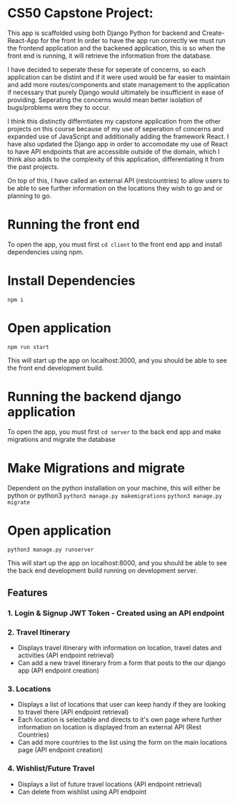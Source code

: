 # CS50 Capstone Project:

This app is scaffolded using both Django Python for backend and Create-React-App for the front 
In order to have the app run correctly we must run the frontend application and the backened application, this is so when the front end is running, it will retrieve the information from the database.

I have decided to seperate these for seperate of concerns, so each application can be distint and if it were used would be far easier to maintain and add more routes/components and state management to the application if necessary that purely Django would ultimately be insufficient in ease of providing.
Seperating the concerns would mean better isolation of bugs/problems were they to occur.

I think this distinctly differntiates my capstone application from the other projects on this course because of my use of seperation of concerns and expanded use of JavaScript and additionally adding the framework React. I have also updated the Django app in order to accomodate my use of React to have API endpoints that are accessible outside of the domain, which I think also adds to the complexity of this application, differentiating it from the past projects.

On top of this, I have called an external API (restcountries) to allow users to be able to see further information on the locations they wish to go and or planning to go.

# Running the front end
To open the app, you must first `cd client` to the front end app and install dependencies using npm.

# Install Dependencies
`npm i`

# Open application
`npm run start`

This will start up the app on localhost:3000, and you should be able to see the front end development build.

# Running the backend django application
To open the app, you must first `cd server` to the back end app and make migrations and migrate the database

# Make Migrations and migrate
Dependent on the python installation on your machine, this will either be python or python3
`python3 manage.py makemigrations`
`python3 manage.py migrate`

# Open application
`python3 manage.py runserver`

This will start up the app on localhost:8000, and you should be able to see the back end development build running on development server.

## Features
### 1. Login & Signup JWT Token - Created using an API endpoint
### 2. Travel Itinerary
- Displays travel itinerary with information on location, travel dates and activities (API endpoint retrieval)
- Can add a new travel itinerary from a form that posts to the our django app (API endpoint creation)
### 3. Locations
- Displays a list of locations that user can keep handy if they are looking to travel there (API endpoint retrieval)
- Each location is selectable and directs to it's own page where further information on location is displayed from an external API (Rest Countries) 
- Can add more countries to the list using the form on the main locations page (API endpoint creation)
### 4. Wishlist/Future Travel
- Displays a list of future travel locations (API endpoint retrieval)
- Can delete from wishlist using API endpoint